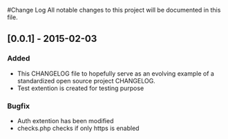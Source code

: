 #Change Log
All notable changes to this project will be documented in this file.

## [0.0.1] - 2015-02-03
### Added
- This CHANGELOG file to hopefully serve as an evolving example of a standardized open source project CHANGELOG.
- Test extention is created for testing purpose

### Bugfix
- Auth extention has been modified
- checks.php checks if only https is enabled
